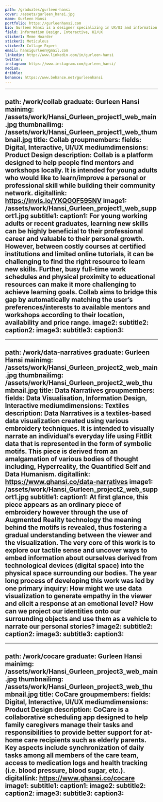 ```yaml
---
path: /graduates/gurleen-hansi
cover: /assets/gurleen_hansi.jpg
name: Gurleen Hansi
portfolio: https://gurleenhansi.com
bio: Gurleen Hansi is a designer specializing in UX/UI and information design. She is driven by the intersection of design, data and collaboration to foster empowerment and disrupt traditional systems in various fields, from healthcare to education. She believes that her role as a designer is to create valuable experiences through design that is empathetic while also physically and culturally accessible. Recently, Gurleen has been focusing on risk-taking in the conceptualization and execution of her work as well as continuously experimenting with new mediums for her personal growth. When she's not designing, she enjoys making books, experimenting with collage and petting dogs.
field: Information Design, Interactive, UI/UX
sticker1: Meme Hoarder
sticker2: Meticulous
sticker3: Collage Expert
email: hansigurleen@gmail.com
linkedin: http://www.linkedin.com/in/gurleen-hansi
twitter: 
instagram: https://www.instagram.com/gurleen_hansi/
medium: 
dribble: 
behance: https://www.behance.net/gurleenhansi
---
```


---
path: /work/collab
graduate: Gurleen Hansi
mainimg: /assets/work/Hansi_Gurleen_project1_web_main.jpg
thumbnailimg: /assets/work/Hansi_Gurleen_project1_web_thumbnail.jpg
title: Collab
groupmembers: 
fields: Digital, Interactive, UI/UX
mediumdimensions: Product Design
description: Collab is a platform designed to help people find mentors and workshops locally. It is intended for young adults who would like to learn/improve a personal or professional skill while building their community network.
digitallink: https://invis.io/YKQG0F595NV
image1: /assets/work/Hansi_Gurleen_project1_web_support1.jpg
subtitle1: 
caption1: For young working adults or recent graduates, learning new skills can be highly beneficial to their professional career and valuable to their personal growth. However, between costly courses at certified institutions and limited online tutorials, it can be challenging to find the right resource to learn new skills. Further, busy full-time work schedules and physical proximity to educational resources can make it more challenging to achieve learning goals. Collab aims to bridge this gap by automatically matching the user’s preferences/interests to available mentors and workshops according to their location, availability and price range. 
image2:
subtitle2: 
caption2: 
image3:
subtitle3: 
caption3: 
---

---
path: /work/data-narratives
graduate: Gurleen Hansi
mainimg: /assets/work/Hansi_Gurleen_project2_web_main.jpg
thumbnailimg: /assets/work/Hansi_Gurleen_project2_web_thumbnail.jpg
title: Data Narratives
groupmembers: 
fields: Data Visualisation, Information Design, Interactive
mediumdimensions:  Textiles
description: Data Narratives is a textiles-based data visualization created using various embroidery techniques. It is intended to visually narrate an individual’s everyday life using FitBit data that is represented in the form of symbolic motifs. This piece is derived from an amalgamation of various bodies of thought including, Hyperreality, the Quantified Self and Data Humanism.
digitallink: https://www.ghansi.co/data-narratives
image1: /assets/work/Hansi_Gurleen_project2_web_support1.jpg
subtitle1: 
caption1: At first glance, this piece appears as an ordinary piece of embroidery however through the use of Augmented Reality technology the meaning behind the motifs is revealed, thus fostering a gradual understanding between the viewer and the visualization. The very core of this work is to explore our tactile sense and uncover ways to embed information about ourselves derived from technological devices (digital space) into the physical space surrounding our bodies. The year long process of developing this work was led by one primary inquiry: How might we use data visualization to generate empathy in the viewer and elicit a response at an emotional level? How can we project our identities onto our surrounding objects and use them as a vehicle to narrate our personal stories?
image2:
subtitle2: 
caption2: 
image3:
subtitle3: 
caption3: 
---

---
path: /work/cocare
graduate: Gurleen Hansi
mainimg: /assets/work/Hansi_Gurleen_project3_web_main.jpg
thumbnailimg: /assets/work/Hansi_Gurleen_project3_web_thumbnail.jpg
title: CoCare
groupmembers: 
fields: Digital, Interactive, UI/UX
mediumdimensions: Product Design
description: CoCare is a collaborative scheduling app designed to help family caregivers manage their tasks and responsibilities to provide better support for at-home care recipients such as elderly parents. Key aspects include synchronization of daily tasks among all members of the care team, access to medication logs and health tracking (i.e. blood pressure, blood sugar, etc.).
digitallink: https://www.ghansi.co/cocare
image1:
subtitle1: 
caption1: 
image2:
subtitle2: 
caption2: 
image3:
subtitle3: 
caption3: 
---
